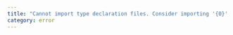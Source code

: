 ```yaml
---
title: "Cannot import type declaration files. Consider importing '{0}' instead of '{1}'."
category: error
---
```

